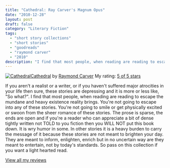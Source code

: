 ```yaml
---
title: "Cathedral: Ray Carver's Magnum Opus"
date: "2010-12-28"
layout: post
draft: false
category: "Literary Fiction"
tags:
  - "short story collections"
  - "short stories"
  - "goodreads"
  - "raymond carver"
  - "2010"
description: "I find that most people, when reading are reading to escape the mundane and heavy existence reality brings. You're not going to escape into any of these stories."
---
```


[![Cathedral](https://images.gr-assets.com/books/1312536565m/9468704.jpg)](https://www.goodreads.com/book/show/9468704-cathedral)[Cathedral](https://www.goodreads.com/book/show/9468704-cathedral) by [Raymond Carver](https://www.goodreads.com/author/show/7363.Raymond_Carver)
My rating: [5 of 5 stars](https://www.goodreads.com/review/show/91756366)

If you aren't a realist or a writer, or if you haven't suffered major atrocities in your life then sure, these stories are depressing and it is more or less like, "So what?". I find that most people, when reading are reading to escape the mundane and heavy existence reality brings. You're not going to escape into any of these stories. You're not going to smile or get physically excited or swoon from the sheer romance of these stories. The prose is sparse, the ends are open and if you're a reader who can appreciate a bit of dense tightly written not TOLD to you fiction then you WILL NOT put this book down. It is wry humor in some. In other stories it is a heavy burden to carry the message of it because these stories are not meant to brighten your day. They are meant to inform, enlighten, enrich but in no uncertain way are they meant to entertain, not by today's standards. So pass on this collection if you want a light hearted read.

[View all my reviews](https://www.goodreads.com/review/list/1940314-tiffany)